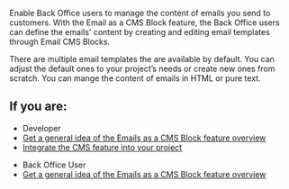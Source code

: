 Enable Back Office users to manage the content of emails you send to customers. With the Email as a CMS Block feature, the Back Office users can define the emails' content by creating and editing email templates through Email CMS Blocks. 

There are multiple email templates the are available by default. You can adjust the default ones to your project’s needs or create new ones from scratch. You can mange the content of emails in HTML or pure text.  


## If you are:
<div class="mr-container">
    <div class="mr-list-container">
        <!-- col1 -->
        <div class="mr-col">
            <ul class="mr-list mr-list-green">
                <li class="mr-title">Developer</li>
                <li><a href="https://documentation.spryker.com/docs/email-as-a-cms-block-feature-overview" class="mr-link">Get a general idea of the Emails as a CMS Block feature overview</a></li>
                <li><a href="https://documentation.spryker.com/docs/cms-feature-integration-guide" class="mr-link">Integrate the CMS feature into your project</a></li>
    </ul>
        </div>
        <!-- col2 -->
        <div class="mr-col">
            <ul class="mr-list mr-list-blue">
                <li class="mr-title"> Back Office User</li>
                               <li><a href="https://documentation.spryker.com/docs/email-as-a-cms-block-feature-overview" class="mr-link">Get a general idea of the Emails as a CMS Block feature overview</a></li>

